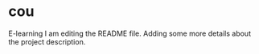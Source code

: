 # cou
E-learning
I am editing the README file. Adding some more details about the project description.

